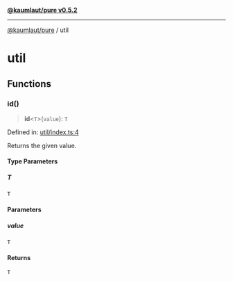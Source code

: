 [**@kaumlaut/pure v0.5.2**](README.md)

***

[@kaumlaut/pure](README.md) / util

# util

## Functions

### id()

> **id**\<`T`\>(`value`): `T`

Defined in: [util/index.ts:4](https://github.com/maxkaemmerer/pure-vue-poc/blob/1f00f47d2f3c329e3dda9a01eb5ed8ebf93253d3/pure/src/util/index.ts#L4)

Returns the given value.

#### Type Parameters

##### T

`T`

#### Parameters

##### value

`T`

#### Returns

`T`
